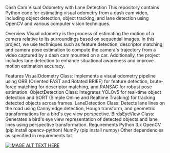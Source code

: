 Dash Cam Visual Odometry with Lane Detection
This repository contains Python code for estimating visual odometry from a dash cam video, including object detection, object tracking, and lane detection using OpenCV and various computer vision techniques.

Overview
Visual odometry is the process of estimating the motion of a camera relative to its surroundings based on sequential images. In this project, we use techniques such as feature detection, descriptor matching, and camera pose estimation to compute the camera's trajectory from a video captured by a dash cam mounted on a car. Additionally, the project includes lane detection to enhance situational awareness and improve motion estimation accuracy.

Features
VisualOdometry Class: Implements a visual odometry pipeline using ORB (Oriented FAST and Rotated BRIEF) for feature detection, brute-force matching for descriptor matching, and RANSAC for robust pose estimation.
ObjectDetection Class: Integrates YOLOv5 for real-time object detection and SORT (Simple Online and Realtime Tracking) for tracking detected objects across frames.
LaneDetection Class: Detects lane lines on the road using Canny edge detection, Hough transform, and geometric transformations for a bird's eye view perspective.
BirdsEyeView Class: Generates a bird's eye view representation of detected objects and lane lines using perspective transformation.
Requirements
Python 3.x
OpenCV (pip install opencv-python)
NumPy (pip install numpy)
Other dependencies as specified in requirements.txt


[![IMAGE ALT TEXT HERE](https://img.youtube.com/vi/QVjUtX0UvVM/0.jpg)](https://www.youtube.com/watch?v=QVjUtX0UvVM)